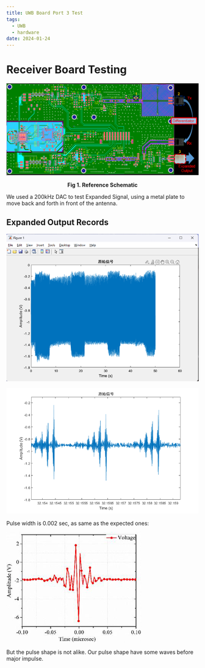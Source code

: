 ```yaml
---
title: UWB Board Port 3 Test
tags:
  - UWB
  - hardware
date: 2024-01-24
---
```

# Receiver Board Testing


![](research_career/UWB_about/report/attachments/Pasted%20image%2020240123212654.png)
<center><strong>Fig 1. Reference Schematic</strong></center>

We used a 200kHz DAC to test Expanded Signal, using a metal plate to move back and forth in front of the antenna.

## Expanded Output Records


![](research_career/UWB_about/report/attachments/Pasted%20image%2020240123215140.png)

![](research_career/UWB_about/report/attachments/untitled%2016.png)


Pulse width is 0.002 sec, as same as the expected ones:

![](research_career/UWB_about/report/attachments/Pasted%20image%2020240123220530.png)


But the pulse shape is not alike. Our pulse shape have some waves before major impulse.



